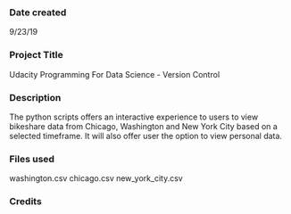 ### Date created
9/23/19

### Project Title
Udacity Programming For Data Science - Version Control

### Description
The python scripts offers an interactive experience to users to view bikeshare data from Chicago,
Washington and New York City based on a selected timeframe.  It will also offer user the option
to view personal data.

### Files used
washington.csv
chicago.csv
new_york_city.csv

### Credits


